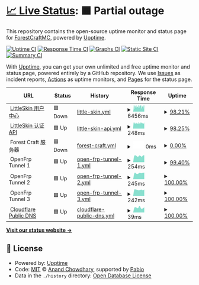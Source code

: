 # [📈 Live Status](https://fcstatus.nijika.in): <!--live status--> **🟧 Partial outage**

This repository contains the open-source uptime monitor and status page for [ForestCraftMC](https://fcstatus.nijika.in), powered by [Upptime](https://github.com/upptime/upptime).

[![Uptime CI](https://github.com/ForestCraftMC/status/workflows/Uptime%20CI/badge.svg)](https://github.com/ForestCraftMC/status/actions?query=workflow%3A%22Uptime+CI%22)
[![Response Time CI](https://github.com/ForestCraftMC/status/workflows/Response%20Time%20CI/badge.svg)](https://github.com/ForestCraftMC/status/actions?query=workflow%3A%22Response+Time+CI%22)
[![Graphs CI](https://github.com/ForestCraftMC/status/workflows/Graphs%20CI/badge.svg)](https://github.com/ForestCraftMC/status/actions?query=workflow%3A%22Graphs+CI%22)
[![Static Site CI](https://github.com/ForestCraftMC/status/workflows/Static%20Site%20CI/badge.svg)](https://github.com/ForestCraftMC/status/actions?query=workflow%3A%22Static+Site+CI%22)
[![Summary CI](https://github.com/ForestCraftMC/status/workflows/Summary%20CI/badge.svg)](https://github.com/ForestCraftMC/status/actions?query=workflow%3A%22Summary+CI%22)

With [Upptime](https://upptime.js.org), you can get your own unlimited and free uptime monitor and status page, powered entirely by a GitHub repository. We use [Issues](https://github.com/ForestCraftMC/status/issues) as incident reports, [Actions](https://github.com/ForestCraftMC/status/actions) as uptime monitors, and [Pages](https://fcstatus.nijika.in) for the status page.

<!--start: status pages-->
<!-- This summary is generated by Upptime (https://github.com/upptime/upptime) -->
<!-- Do not edit this manually, your changes will be overwritten -->
<!-- prettier-ignore -->
| URL | Status | History | Response Time | Uptime |
| --- | ------ | ------- | ------------- | ------ |
| <img alt="" src="https://icons.duckduckgo.com/ip3/littleskin.cn.ico" height="13"> [LittleSkin 用户中心](https://littleskin.cn/user) | 🟥 Down | [little-skin.yml](https://github.com/ForestCraftMC/status/commits/HEAD/history/little-skin.yml) | <details><summary><img alt="Response time graph" src="./graphs/little-skin/response-time-week.png" height="20"> 6456ms</summary><br><a href="https://fcstatus.nijika.in/history/little-skin"><img alt="Response time 2573" src="https://img.shields.io/endpoint?url=https%3A%2F%2Fraw.githubusercontent.com%2FForestCraftMC%2Fstatus%2FHEAD%2Fapi%2Flittle-skin%2Fresponse-time.json"></a><br><a href="https://fcstatus.nijika.in/history/little-skin"><img alt="24-hour response time 6342" src="https://img.shields.io/endpoint?url=https%3A%2F%2Fraw.githubusercontent.com%2FForestCraftMC%2Fstatus%2FHEAD%2Fapi%2Flittle-skin%2Fresponse-time-day.json"></a><br><a href="https://fcstatus.nijika.in/history/little-skin"><img alt="7-day response time 6456" src="https://img.shields.io/endpoint?url=https%3A%2F%2Fraw.githubusercontent.com%2FForestCraftMC%2Fstatus%2FHEAD%2Fapi%2Flittle-skin%2Fresponse-time-week.json"></a><br><a href="https://fcstatus.nijika.in/history/little-skin"><img alt="30-day response time 3779" src="https://img.shields.io/endpoint?url=https%3A%2F%2Fraw.githubusercontent.com%2FForestCraftMC%2Fstatus%2FHEAD%2Fapi%2Flittle-skin%2Fresponse-time-month.json"></a><br><a href="https://fcstatus.nijika.in/history/little-skin"><img alt="1-year response time 2336" src="https://img.shields.io/endpoint?url=https%3A%2F%2Fraw.githubusercontent.com%2FForestCraftMC%2Fstatus%2FHEAD%2Fapi%2Flittle-skin%2Fresponse-time-year.json"></a></details> | <details><summary><a href="https://fcstatus.nijika.in/history/little-skin">98.21%</a></summary><a href="https://fcstatus.nijika.in/history/little-skin"><img alt="All-time uptime 97.21%" src="https://img.shields.io/endpoint?url=https%3A%2F%2Fraw.githubusercontent.com%2FForestCraftMC%2Fstatus%2FHEAD%2Fapi%2Flittle-skin%2Fuptime.json"></a><br><a href="https://fcstatus.nijika.in/history/little-skin"><img alt="24-hour uptime 95.30%" src="https://img.shields.io/endpoint?url=https%3A%2F%2Fraw.githubusercontent.com%2FForestCraftMC%2Fstatus%2FHEAD%2Fapi%2Flittle-skin%2Fuptime-day.json"></a><br><a href="https://fcstatus.nijika.in/history/little-skin"><img alt="7-day uptime 98.21%" src="https://img.shields.io/endpoint?url=https%3A%2F%2Fraw.githubusercontent.com%2FForestCraftMC%2Fstatus%2FHEAD%2Fapi%2Flittle-skin%2Fuptime-week.json"></a><br><a href="https://fcstatus.nijika.in/history/little-skin"><img alt="30-day uptime 98.71%" src="https://img.shields.io/endpoint?url=https%3A%2F%2Fraw.githubusercontent.com%2FForestCraftMC%2Fstatus%2FHEAD%2Fapi%2Flittle-skin%2Fuptime-month.json"></a><br><a href="https://fcstatus.nijika.in/history/little-skin"><img alt="1-year uptime 97.28%" src="https://img.shields.io/endpoint?url=https%3A%2F%2Fraw.githubusercontent.com%2FForestCraftMC%2Fstatus%2FHEAD%2Fapi%2Flittle-skin%2Fuptime-year.json"></a></details>
| <img alt="" src="https://icons.duckduckgo.com/ip3/littleskin.cn.ico" height="13"> [LittleSkin 认证 API](https://littleskin.cn/api/yggdrasil) | 🟩 Up | [little-skin-api.yml](https://github.com/ForestCraftMC/status/commits/HEAD/history/little-skin-api.yml) | <details><summary><img alt="Response time graph" src="./graphs/little-skin-api/response-time-week.png" height="20"> 248ms</summary><br><a href="https://fcstatus.nijika.in/history/little-skin-api"><img alt="Response time 578" src="https://img.shields.io/endpoint?url=https%3A%2F%2Fraw.githubusercontent.com%2FForestCraftMC%2Fstatus%2FHEAD%2Fapi%2Flittle-skin-api%2Fresponse-time.json"></a><br><a href="https://fcstatus.nijika.in/history/little-skin-api"><img alt="24-hour response time 248" src="https://img.shields.io/endpoint?url=https%3A%2F%2Fraw.githubusercontent.com%2FForestCraftMC%2Fstatus%2FHEAD%2Fapi%2Flittle-skin-api%2Fresponse-time-day.json"></a><br><a href="https://fcstatus.nijika.in/history/little-skin-api"><img alt="7-day response time 248" src="https://img.shields.io/endpoint?url=https%3A%2F%2Fraw.githubusercontent.com%2FForestCraftMC%2Fstatus%2FHEAD%2Fapi%2Flittle-skin-api%2Fresponse-time-week.json"></a><br><a href="https://fcstatus.nijika.in/history/little-skin-api"><img alt="30-day response time 783" src="https://img.shields.io/endpoint?url=https%3A%2F%2Fraw.githubusercontent.com%2FForestCraftMC%2Fstatus%2FHEAD%2Fapi%2Flittle-skin-api%2Fresponse-time-month.json"></a><br><a href="https://fcstatus.nijika.in/history/little-skin-api"><img alt="1-year response time 474" src="https://img.shields.io/endpoint?url=https%3A%2F%2Fraw.githubusercontent.com%2FForestCraftMC%2Fstatus%2FHEAD%2Fapi%2Flittle-skin-api%2Fresponse-time-year.json"></a></details> | <details><summary><a href="https://fcstatus.nijika.in/history/little-skin-api">98.25%</a></summary><a href="https://fcstatus.nijika.in/history/little-skin-api"><img alt="All-time uptime 97.22%" src="https://img.shields.io/endpoint?url=https%3A%2F%2Fraw.githubusercontent.com%2FForestCraftMC%2Fstatus%2FHEAD%2Fapi%2Flittle-skin-api%2Fuptime.json"></a><br><a href="https://fcstatus.nijika.in/history/little-skin-api"><img alt="24-hour uptime 95.46%" src="https://img.shields.io/endpoint?url=https%3A%2F%2Fraw.githubusercontent.com%2FForestCraftMC%2Fstatus%2FHEAD%2Fapi%2Flittle-skin-api%2Fuptime-day.json"></a><br><a href="https://fcstatus.nijika.in/history/little-skin-api"><img alt="7-day uptime 98.25%" src="https://img.shields.io/endpoint?url=https%3A%2F%2Fraw.githubusercontent.com%2FForestCraftMC%2Fstatus%2FHEAD%2Fapi%2Flittle-skin-api%2Fuptime-week.json"></a><br><a href="https://fcstatus.nijika.in/history/little-skin-api"><img alt="30-day uptime 98.78%" src="https://img.shields.io/endpoint?url=https%3A%2F%2Fraw.githubusercontent.com%2FForestCraftMC%2Fstatus%2FHEAD%2Fapi%2Flittle-skin-api%2Fuptime-month.json"></a><br><a href="https://fcstatus.nijika.in/history/little-skin-api"><img alt="1-year uptime 97.29%" src="https://img.shields.io/endpoint?url=https%3A%2F%2Fraw.githubusercontent.com%2FForestCraftMC%2Fstatus%2FHEAD%2Fapi%2Flittle-skin-api%2Fuptime-year.json"></a></details>
| <img alt="" src="https://icons.duckduckgo.com/ip3/null.ico" height="13"> Forest Craft 服务器 | 🟥 Down | [forest-craft.yml](https://github.com/ForestCraftMC/status/commits/HEAD/history/forest-craft.yml) | <details><summary><img alt="Response time graph" src="./graphs/forest-craft/response-time-week.png" height="20"> 0ms</summary><br><a href="https://fcstatus.nijika.in/history/forest-craft"><img alt="Response time 2076" src="https://img.shields.io/endpoint?url=https%3A%2F%2Fraw.githubusercontent.com%2FForestCraftMC%2Fstatus%2FHEAD%2Fapi%2Fforest-craft%2Fresponse-time.json"></a><br><a href="https://fcstatus.nijika.in/history/forest-craft"><img alt="24-hour response time 0" src="https://img.shields.io/endpoint?url=https%3A%2F%2Fraw.githubusercontent.com%2FForestCraftMC%2Fstatus%2FHEAD%2Fapi%2Fforest-craft%2Fresponse-time-day.json"></a><br><a href="https://fcstatus.nijika.in/history/forest-craft"><img alt="7-day response time 0" src="https://img.shields.io/endpoint?url=https%3A%2F%2Fraw.githubusercontent.com%2FForestCraftMC%2Fstatus%2FHEAD%2Fapi%2Fforest-craft%2Fresponse-time-week.json"></a><br><a href="https://fcstatus.nijika.in/history/forest-craft"><img alt="30-day response time 0" src="https://img.shields.io/endpoint?url=https%3A%2F%2Fraw.githubusercontent.com%2FForestCraftMC%2Fstatus%2FHEAD%2Fapi%2Fforest-craft%2Fresponse-time-month.json"></a><br><a href="https://fcstatus.nijika.in/history/forest-craft"><img alt="1-year response time 2025" src="https://img.shields.io/endpoint?url=https%3A%2F%2Fraw.githubusercontent.com%2FForestCraftMC%2Fstatus%2FHEAD%2Fapi%2Fforest-craft%2Fresponse-time-year.json"></a></details> | <details><summary><a href="https://fcstatus.nijika.in/history/forest-craft">0.00%</a></summary><a href="https://fcstatus.nijika.in/history/forest-craft"><img alt="All-time uptime 22.00%" src="https://img.shields.io/endpoint?url=https%3A%2F%2Fraw.githubusercontent.com%2FForestCraftMC%2Fstatus%2FHEAD%2Fapi%2Fforest-craft%2Fuptime.json"></a><br><a href="https://fcstatus.nijika.in/history/forest-craft"><img alt="24-hour uptime 0.00%" src="https://img.shields.io/endpoint?url=https%3A%2F%2Fraw.githubusercontent.com%2FForestCraftMC%2Fstatus%2FHEAD%2Fapi%2Fforest-craft%2Fuptime-day.json"></a><br><a href="https://fcstatus.nijika.in/history/forest-craft"><img alt="7-day uptime 0.00%" src="https://img.shields.io/endpoint?url=https%3A%2F%2Fraw.githubusercontent.com%2FForestCraftMC%2Fstatus%2FHEAD%2Fapi%2Fforest-craft%2Fuptime-week.json"></a><br><a href="https://fcstatus.nijika.in/history/forest-craft"><img alt="30-day uptime 0.00%" src="https://img.shields.io/endpoint?url=https%3A%2F%2Fraw.githubusercontent.com%2FForestCraftMC%2Fstatus%2FHEAD%2Fapi%2Fforest-craft%2Fuptime-month.json"></a><br><a href="https://fcstatus.nijika.in/history/forest-craft"><img alt="1-year uptime 20.52%" src="https://img.shields.io/endpoint?url=https%3A%2F%2Fraw.githubusercontent.com%2FForestCraftMC%2Fstatus%2FHEAD%2Fapi%2Fforest-craft%2Fuptime-year.json"></a></details>
| <img alt="" src="https://icons.duckduckgo.com/ip3/null.ico" height="13"> OpenFrp Tunnel 1 | 🟩 Up | [open-frp-tunnel-1.yml](https://github.com/ForestCraftMC/status/commits/HEAD/history/open-frp-tunnel-1.yml) | <details><summary><img alt="Response time graph" src="./graphs/open-frp-tunnel-1/response-time-week.png" height="20"> 254ms</summary><br><a href="https://fcstatus.nijika.in/history/open-frp-tunnel-1"><img alt="Response time 251" src="https://img.shields.io/endpoint?url=https%3A%2F%2Fraw.githubusercontent.com%2FForestCraftMC%2Fstatus%2FHEAD%2Fapi%2Fopen-frp-tunnel-1%2Fresponse-time.json"></a><br><a href="https://fcstatus.nijika.in/history/open-frp-tunnel-1"><img alt="24-hour response time 279" src="https://img.shields.io/endpoint?url=https%3A%2F%2Fraw.githubusercontent.com%2FForestCraftMC%2Fstatus%2FHEAD%2Fapi%2Fopen-frp-tunnel-1%2Fresponse-time-day.json"></a><br><a href="https://fcstatus.nijika.in/history/open-frp-tunnel-1"><img alt="7-day response time 254" src="https://img.shields.io/endpoint?url=https%3A%2F%2Fraw.githubusercontent.com%2FForestCraftMC%2Fstatus%2FHEAD%2Fapi%2Fopen-frp-tunnel-1%2Fresponse-time-week.json"></a><br><a href="https://fcstatus.nijika.in/history/open-frp-tunnel-1"><img alt="30-day response time 248" src="https://img.shields.io/endpoint?url=https%3A%2F%2Fraw.githubusercontent.com%2FForestCraftMC%2Fstatus%2FHEAD%2Fapi%2Fopen-frp-tunnel-1%2Fresponse-time-month.json"></a><br><a href="https://fcstatus.nijika.in/history/open-frp-tunnel-1"><img alt="1-year response time 253" src="https://img.shields.io/endpoint?url=https%3A%2F%2Fraw.githubusercontent.com%2FForestCraftMC%2Fstatus%2FHEAD%2Fapi%2Fopen-frp-tunnel-1%2Fresponse-time-year.json"></a></details> | <details><summary><a href="https://fcstatus.nijika.in/history/open-frp-tunnel-1">99.40%</a></summary><a href="https://fcstatus.nijika.in/history/open-frp-tunnel-1"><img alt="All-time uptime 41.05%" src="https://img.shields.io/endpoint?url=https%3A%2F%2Fraw.githubusercontent.com%2FForestCraftMC%2Fstatus%2FHEAD%2Fapi%2Fopen-frp-tunnel-1%2Fuptime.json"></a><br><a href="https://fcstatus.nijika.in/history/open-frp-tunnel-1"><img alt="24-hour uptime 100.00%" src="https://img.shields.io/endpoint?url=https%3A%2F%2Fraw.githubusercontent.com%2FForestCraftMC%2Fstatus%2FHEAD%2Fapi%2Fopen-frp-tunnel-1%2Fuptime-day.json"></a><br><a href="https://fcstatus.nijika.in/history/open-frp-tunnel-1"><img alt="7-day uptime 99.40%" src="https://img.shields.io/endpoint?url=https%3A%2F%2Fraw.githubusercontent.com%2FForestCraftMC%2Fstatus%2FHEAD%2Fapi%2Fopen-frp-tunnel-1%2Fuptime-week.json"></a><br><a href="https://fcstatus.nijika.in/history/open-frp-tunnel-1"><img alt="30-day uptime 99.86%" src="https://img.shields.io/endpoint?url=https%3A%2F%2Fraw.githubusercontent.com%2FForestCraftMC%2Fstatus%2FHEAD%2Fapi%2Fopen-frp-tunnel-1%2Fuptime-month.json"></a><br><a href="https://fcstatus.nijika.in/history/open-frp-tunnel-1"><img alt="1-year uptime 42.02%" src="https://img.shields.io/endpoint?url=https%3A%2F%2Fraw.githubusercontent.com%2FForestCraftMC%2Fstatus%2FHEAD%2Fapi%2Fopen-frp-tunnel-1%2Fuptime-year.json"></a></details>
| <img alt="" src="https://icons.duckduckgo.com/ip3/null.ico" height="13"> OpenFrp Tunnel 2 | 🟩 Up | [open-frp-tunnel-2.yml](https://github.com/ForestCraftMC/status/commits/HEAD/history/open-frp-tunnel-2.yml) | <details><summary><img alt="Response time graph" src="./graphs/open-frp-tunnel-2/response-time-week.png" height="20"> 245ms</summary><br><a href="https://fcstatus.nijika.in/history/open-frp-tunnel-2"><img alt="Response time 237" src="https://img.shields.io/endpoint?url=https%3A%2F%2Fraw.githubusercontent.com%2FForestCraftMC%2Fstatus%2FHEAD%2Fapi%2Fopen-frp-tunnel-2%2Fresponse-time.json"></a><br><a href="https://fcstatus.nijika.in/history/open-frp-tunnel-2"><img alt="24-hour response time 264" src="https://img.shields.io/endpoint?url=https%3A%2F%2Fraw.githubusercontent.com%2FForestCraftMC%2Fstatus%2FHEAD%2Fapi%2Fopen-frp-tunnel-2%2Fresponse-time-day.json"></a><br><a href="https://fcstatus.nijika.in/history/open-frp-tunnel-2"><img alt="7-day response time 245" src="https://img.shields.io/endpoint?url=https%3A%2F%2Fraw.githubusercontent.com%2FForestCraftMC%2Fstatus%2FHEAD%2Fapi%2Fopen-frp-tunnel-2%2Fresponse-time-week.json"></a><br><a href="https://fcstatus.nijika.in/history/open-frp-tunnel-2"><img alt="30-day response time 237" src="https://img.shields.io/endpoint?url=https%3A%2F%2Fraw.githubusercontent.com%2FForestCraftMC%2Fstatus%2FHEAD%2Fapi%2Fopen-frp-tunnel-2%2Fresponse-time-month.json"></a><br><a href="https://fcstatus.nijika.in/history/open-frp-tunnel-2"><img alt="1-year response time 238" src="https://img.shields.io/endpoint?url=https%3A%2F%2Fraw.githubusercontent.com%2FForestCraftMC%2Fstatus%2FHEAD%2Fapi%2Fopen-frp-tunnel-2%2Fresponse-time-year.json"></a></details> | <details><summary><a href="https://fcstatus.nijika.in/history/open-frp-tunnel-2">100.00%</a></summary><a href="https://fcstatus.nijika.in/history/open-frp-tunnel-2"><img alt="All-time uptime 33.11%" src="https://img.shields.io/endpoint?url=https%3A%2F%2Fraw.githubusercontent.com%2FForestCraftMC%2Fstatus%2FHEAD%2Fapi%2Fopen-frp-tunnel-2%2Fuptime.json"></a><br><a href="https://fcstatus.nijika.in/history/open-frp-tunnel-2"><img alt="24-hour uptime 100.00%" src="https://img.shields.io/endpoint?url=https%3A%2F%2Fraw.githubusercontent.com%2FForestCraftMC%2Fstatus%2FHEAD%2Fapi%2Fopen-frp-tunnel-2%2Fuptime-day.json"></a><br><a href="https://fcstatus.nijika.in/history/open-frp-tunnel-2"><img alt="7-day uptime 100.00%" src="https://img.shields.io/endpoint?url=https%3A%2F%2Fraw.githubusercontent.com%2FForestCraftMC%2Fstatus%2FHEAD%2Fapi%2Fopen-frp-tunnel-2%2Fuptime-week.json"></a><br><a href="https://fcstatus.nijika.in/history/open-frp-tunnel-2"><img alt="30-day uptime 59.13%" src="https://img.shields.io/endpoint?url=https%3A%2F%2Fraw.githubusercontent.com%2FForestCraftMC%2Fstatus%2FHEAD%2Fapi%2Fopen-frp-tunnel-2%2Fuptime-month.json"></a><br><a href="https://fcstatus.nijika.in/history/open-frp-tunnel-2"><img alt="1-year uptime 31.39%" src="https://img.shields.io/endpoint?url=https%3A%2F%2Fraw.githubusercontent.com%2FForestCraftMC%2Fstatus%2FHEAD%2Fapi%2Fopen-frp-tunnel-2%2Fuptime-year.json"></a></details>
| <img alt="" src="https://icons.duckduckgo.com/ip3/null.ico" height="13"> OpenFrp Tunnel 3 | 🟩 Up | [open-frp-tunnel-3.yml](https://github.com/ForestCraftMC/status/commits/HEAD/history/open-frp-tunnel-3.yml) | <details><summary><img alt="Response time graph" src="./graphs/open-frp-tunnel-3/response-time-week.png" height="20"> 242ms</summary><br><a href="https://fcstatus.nijika.in/history/open-frp-tunnel-3"><img alt="Response time 264" src="https://img.shields.io/endpoint?url=https%3A%2F%2Fraw.githubusercontent.com%2FForestCraftMC%2Fstatus%2FHEAD%2Fapi%2Fopen-frp-tunnel-3%2Fresponse-time.json"></a><br><a href="https://fcstatus.nijika.in/history/open-frp-tunnel-3"><img alt="24-hour response time 255" src="https://img.shields.io/endpoint?url=https%3A%2F%2Fraw.githubusercontent.com%2FForestCraftMC%2Fstatus%2FHEAD%2Fapi%2Fopen-frp-tunnel-3%2Fresponse-time-day.json"></a><br><a href="https://fcstatus.nijika.in/history/open-frp-tunnel-3"><img alt="7-day response time 242" src="https://img.shields.io/endpoint?url=https%3A%2F%2Fraw.githubusercontent.com%2FForestCraftMC%2Fstatus%2FHEAD%2Fapi%2Fopen-frp-tunnel-3%2Fresponse-time-week.json"></a><br><a href="https://fcstatus.nijika.in/history/open-frp-tunnel-3"><img alt="30-day response time 256" src="https://img.shields.io/endpoint?url=https%3A%2F%2Fraw.githubusercontent.com%2FForestCraftMC%2Fstatus%2FHEAD%2Fapi%2Fopen-frp-tunnel-3%2Fresponse-time-month.json"></a><br><a href="https://fcstatus.nijika.in/history/open-frp-tunnel-3"><img alt="1-year response time 267" src="https://img.shields.io/endpoint?url=https%3A%2F%2Fraw.githubusercontent.com%2FForestCraftMC%2Fstatus%2FHEAD%2Fapi%2Fopen-frp-tunnel-3%2Fresponse-time-year.json"></a></details> | <details><summary><a href="https://fcstatus.nijika.in/history/open-frp-tunnel-3">100.00%</a></summary><a href="https://fcstatus.nijika.in/history/open-frp-tunnel-3"><img alt="All-time uptime 24.94%" src="https://img.shields.io/endpoint?url=https%3A%2F%2Fraw.githubusercontent.com%2FForestCraftMC%2Fstatus%2FHEAD%2Fapi%2Fopen-frp-tunnel-3%2Fuptime.json"></a><br><a href="https://fcstatus.nijika.in/history/open-frp-tunnel-3"><img alt="24-hour uptime 100.00%" src="https://img.shields.io/endpoint?url=https%3A%2F%2Fraw.githubusercontent.com%2FForestCraftMC%2Fstatus%2FHEAD%2Fapi%2Fopen-frp-tunnel-3%2Fuptime-day.json"></a><br><a href="https://fcstatus.nijika.in/history/open-frp-tunnel-3"><img alt="7-day uptime 100.00%" src="https://img.shields.io/endpoint?url=https%3A%2F%2Fraw.githubusercontent.com%2FForestCraftMC%2Fstatus%2FHEAD%2Fapi%2Fopen-frp-tunnel-3%2Fuptime-week.json"></a><br><a href="https://fcstatus.nijika.in/history/open-frp-tunnel-3"><img alt="30-day uptime 58.94%" src="https://img.shields.io/endpoint?url=https%3A%2F%2Fraw.githubusercontent.com%2FForestCraftMC%2Fstatus%2FHEAD%2Fapi%2Fopen-frp-tunnel-3%2Fuptime-month.json"></a><br><a href="https://fcstatus.nijika.in/history/open-frp-tunnel-3"><img alt="1-year uptime 25.78%" src="https://img.shields.io/endpoint?url=https%3A%2F%2Fraw.githubusercontent.com%2FForestCraftMC%2Fstatus%2FHEAD%2Fapi%2Fopen-frp-tunnel-3%2Fuptime-year.json"></a></details>
| <img alt="" src="https://icons.duckduckgo.com/ip3/1.1.1.1.ico" height="13"> [Cloudflare Public DNS](https://1.1.1.1/dns-query) | 🟩 Up | [cloudflare-public-dns.yml](https://github.com/ForestCraftMC/status/commits/HEAD/history/cloudflare-public-dns.yml) | <details><summary><img alt="Response time graph" src="./graphs/cloudflare-public-dns/response-time-week.png" height="20"> 39ms</summary><br><a href="https://fcstatus.nijika.in/history/cloudflare-public-dns"><img alt="Response time 41" src="https://img.shields.io/endpoint?url=https%3A%2F%2Fraw.githubusercontent.com%2FForestCraftMC%2Fstatus%2FHEAD%2Fapi%2Fcloudflare-public-dns%2Fresponse-time.json"></a><br><a href="https://fcstatus.nijika.in/history/cloudflare-public-dns"><img alt="24-hour response time 41" src="https://img.shields.io/endpoint?url=https%3A%2F%2Fraw.githubusercontent.com%2FForestCraftMC%2Fstatus%2FHEAD%2Fapi%2Fcloudflare-public-dns%2Fresponse-time-day.json"></a><br><a href="https://fcstatus.nijika.in/history/cloudflare-public-dns"><img alt="7-day response time 39" src="https://img.shields.io/endpoint?url=https%3A%2F%2Fraw.githubusercontent.com%2FForestCraftMC%2Fstatus%2FHEAD%2Fapi%2Fcloudflare-public-dns%2Fresponse-time-week.json"></a><br><a href="https://fcstatus.nijika.in/history/cloudflare-public-dns"><img alt="30-day response time 37" src="https://img.shields.io/endpoint?url=https%3A%2F%2Fraw.githubusercontent.com%2FForestCraftMC%2Fstatus%2FHEAD%2Fapi%2Fcloudflare-public-dns%2Fresponse-time-month.json"></a><br><a href="https://fcstatus.nijika.in/history/cloudflare-public-dns"><img alt="1-year response time 41" src="https://img.shields.io/endpoint?url=https%3A%2F%2Fraw.githubusercontent.com%2FForestCraftMC%2Fstatus%2FHEAD%2Fapi%2Fcloudflare-public-dns%2Fresponse-time-year.json"></a></details> | <details><summary><a href="https://fcstatus.nijika.in/history/cloudflare-public-dns">100.00%</a></summary><a href="https://fcstatus.nijika.in/history/cloudflare-public-dns"><img alt="All-time uptime 100.00%" src="https://img.shields.io/endpoint?url=https%3A%2F%2Fraw.githubusercontent.com%2FForestCraftMC%2Fstatus%2FHEAD%2Fapi%2Fcloudflare-public-dns%2Fuptime.json"></a><br><a href="https://fcstatus.nijika.in/history/cloudflare-public-dns"><img alt="24-hour uptime 100.00%" src="https://img.shields.io/endpoint?url=https%3A%2F%2Fraw.githubusercontent.com%2FForestCraftMC%2Fstatus%2FHEAD%2Fapi%2Fcloudflare-public-dns%2Fuptime-day.json"></a><br><a href="https://fcstatus.nijika.in/history/cloudflare-public-dns"><img alt="7-day uptime 100.00%" src="https://img.shields.io/endpoint?url=https%3A%2F%2Fraw.githubusercontent.com%2FForestCraftMC%2Fstatus%2FHEAD%2Fapi%2Fcloudflare-public-dns%2Fuptime-week.json"></a><br><a href="https://fcstatus.nijika.in/history/cloudflare-public-dns"><img alt="30-day uptime 100.00%" src="https://img.shields.io/endpoint?url=https%3A%2F%2Fraw.githubusercontent.com%2FForestCraftMC%2Fstatus%2FHEAD%2Fapi%2Fcloudflare-public-dns%2Fuptime-month.json"></a><br><a href="https://fcstatus.nijika.in/history/cloudflare-public-dns"><img alt="1-year uptime 100.00%" src="https://img.shields.io/endpoint?url=https%3A%2F%2Fraw.githubusercontent.com%2FForestCraftMC%2Fstatus%2FHEAD%2Fapi%2Fcloudflare-public-dns%2Fuptime-year.json"></a></details>

<!--end: status pages-->

[**Visit our status website →**](https://fcstatus.nijika.in)

## 📄 License

- Powered by: [Upptime](https://github.com/upptime/upptime)
- Code: [MIT](./LICENSE) © [Anand Chowdhary](https://anandchowdhary.com), supported by [Pabio](https://pabio.com)
- Data in the `./history` directory: [Open Database License](https://opendatacommons.org/licenses/odbl/1-0/)
